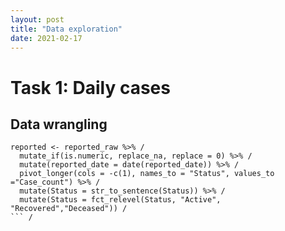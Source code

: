 ```yaml
---
layout: post
title: "Data exploration"
date: 2021-02-17
---
```


# Task 1: Daily cases
## Data wrangling

```{r cases_dw} / 
reported <- reported_raw %>% / 
  mutate_if(is.numeric, replace_na, replace = 0) %>% /
  mutate(reported_date = date(reported_date)) %>% /
  pivot_longer(cols = -c(1), names_to = "Status", values_to ="Case_count") %>% /
  mutate(Status = str_to_sentence(Status)) %>% /
  mutate(Status = fct_relevel(Status, "Active", "Recovered","Deceased")) /
``` /

